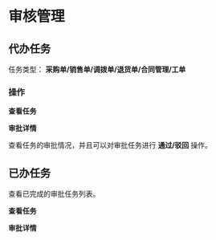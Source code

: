 # 审核管理

## 代办任务

任务类型： **采购单/销售单/调拨单/退货单/合同管理/工单**

### 操作

**查看任务**

**审批详情**

查看任务的审批情况，并且可以对审批任务进行 **通过/驳回** 操作。

## 已办任务

查看已完成的审批任务列表。

**查看任务**

**审批详情**